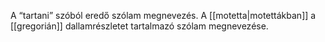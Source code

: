 A “tartani” szóból eredő szólam megnevezés. A [[motetta|motettákban]] a [[gregorián]] dallamrészletet tartalmazó szólam megnevezése.